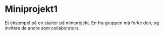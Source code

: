 # Miniprojekt1

Et eksempel på en starter på miniprojekt. En fra gruppen må forke den, og invitere de andre som collaborators. 
